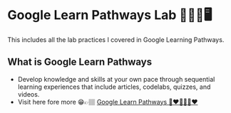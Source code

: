 # Google Learn Pathways Lab 🔖🧪🔬🖥️
This includes all the lab practices I covered in Google Learning Pathways.


## What is Google Learn Pathways  
- Develop knowledge and skills at your own pace through sequential learning experiences that include articles, codelabs, quizzes, and videos.
- Visit here fore more 😁👉🏽 [Google Learn Pathways 💙❤️💛💙💚❤️](https://developers.google.com/learn/pathways)
